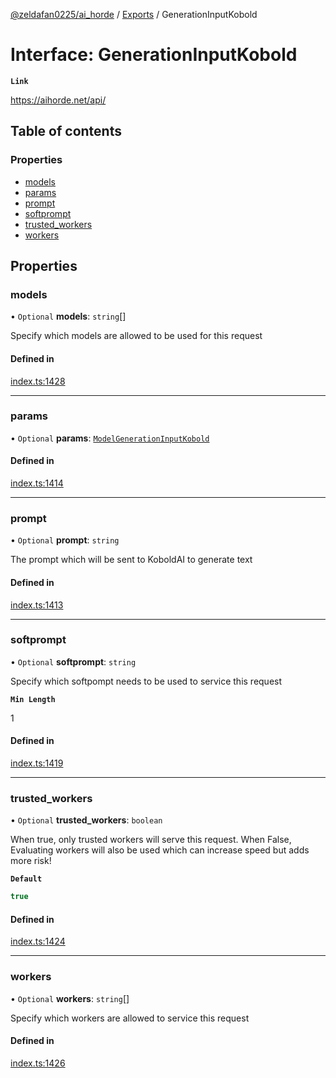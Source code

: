 [@zeldafan0225/ai_horde](../README.md) / [Exports](../modules.md) / GenerationInputKobold

# Interface: GenerationInputKobold

**`Link`**

https://aihorde.net/api/

## Table of contents

### Properties

- [models](GenerationInputKobold.md#models)
- [params](GenerationInputKobold.md#params)
- [prompt](GenerationInputKobold.md#prompt)
- [softprompt](GenerationInputKobold.md#softprompt)
- [trusted\_workers](GenerationInputKobold.md#trusted_workers)
- [workers](GenerationInputKobold.md#workers)

## Properties

### models

• `Optional` **models**: `string`[]

Specify which models are allowed to be used for this request

#### Defined in

[index.ts:1428](https://github.com/ZeldaFan0225/ai_horde/blob/99a73d4/index.ts#L1428)

___

### params

• `Optional` **params**: [`ModelGenerationInputKobold`](ModelGenerationInputKobold.md)

#### Defined in

[index.ts:1414](https://github.com/ZeldaFan0225/ai_horde/blob/99a73d4/index.ts#L1414)

___

### prompt

• `Optional` **prompt**: `string`

The prompt which will be sent to KoboldAI to generate text

#### Defined in

[index.ts:1413](https://github.com/ZeldaFan0225/ai_horde/blob/99a73d4/index.ts#L1413)

___

### softprompt

• `Optional` **softprompt**: `string`

Specify which softpompt needs to be used to service this request

**`Min Length`**

1

#### Defined in

[index.ts:1419](https://github.com/ZeldaFan0225/ai_horde/blob/99a73d4/index.ts#L1419)

___

### trusted\_workers

• `Optional` **trusted\_workers**: `boolean`

When true, only trusted workers will serve this request. When False, Evaluating workers will also be used which can increase speed but adds more risk!

**`Default`**

```ts
true
```

#### Defined in

[index.ts:1424](https://github.com/ZeldaFan0225/ai_horde/blob/99a73d4/index.ts#L1424)

___

### workers

• `Optional` **workers**: `string`[]

Specify which workers are allowed to service this request

#### Defined in

[index.ts:1426](https://github.com/ZeldaFan0225/ai_horde/blob/99a73d4/index.ts#L1426)
